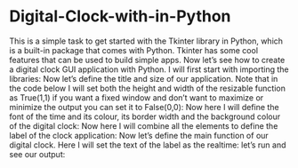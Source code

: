 # Digital-Clock-with-in-Python
This is a simple task to get started with the Tkinter library in Python, which is a built-in package that comes with Python. Tkinter has some cool features that can be used to build simple apps.
Now let’s see how to create a digital clock GUI application with Python. I will first start with importing the libraries:
Now let’s define the title and size of our application. Note that in the code below I will set both the height and width of the resizable function as True(1,1) if you want a fixed window and don’t want to maximize or minimize the output you can set it to False(0,0):
Now here I will define the font of the time and its colour, its border width and the background colour of the digital clock:
Now here I will combine all the elements to define the label of the clock application:
Now let’s define the main function of our digital clock. Here I will set the text of the label as the realtime:
let’s run and see our output:
